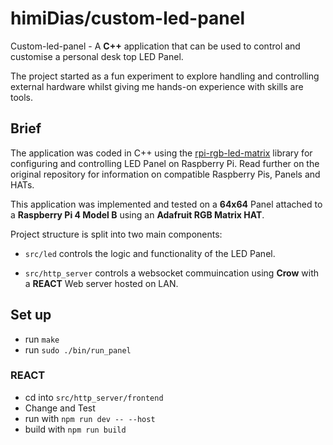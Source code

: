 # himiDias/custom-led-panel #

Custom-led-panel  - A **C++** application that can be used to control and customise a personal desk top LED Panel.

The project started as a fun experiment to explore handling and controlling external hardware whilst giving me hands-on experience with skills are tools.

## Brief ##

The application was coded in C++ using the [rpi-rgb-led-matrix](https://github.com/hzeller/rpi-rgb-led-matrix) library for configuring and controlling LED Panel on Raspberry Pi. Read further on the original repository for information on compatible Raspberry Pis, Panels and HATs. 

This application was implemented and tested on a **64x64** Panel attached to a **Raspberry Pi 4 Model B** using an **Adafruit RGB Matrix HAT**.

Project structure is split into two main components:
- `src/led` controls the logic and functionality of the LED Panel.

- `src/http_server` controls a websocket commuincation using **Crow** with a **REACT** Web server hosted on LAN.

## Set up ##
- run `make`
- run `sudo ./bin/run_panel`


### REACT
- cd into `src/http_server/frontend`
- Change and Test
- run with `npm run dev -- --host`
- build with `npm run build`

